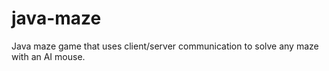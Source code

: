 # java-maze
Java maze game that uses client/server communication to solve any maze with an AI mouse.
